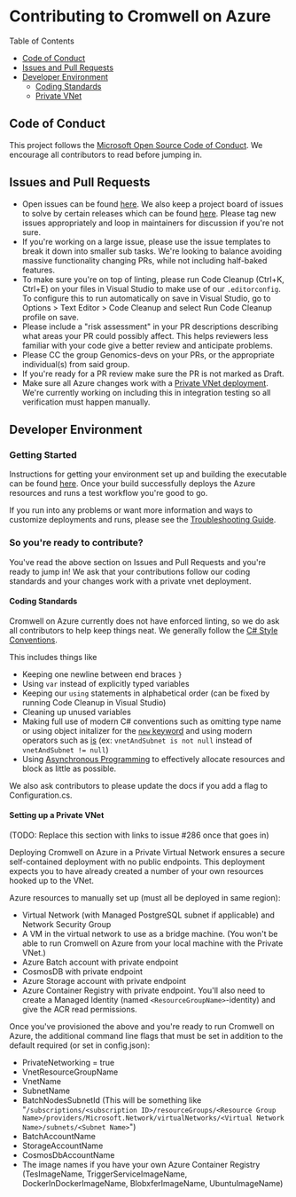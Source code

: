 # Contributing to Cromwell on Azure
Table of Contents
- [Code of Conduct](#code-of-conduct)
- [Issues and Pull Requests](#issues-and-pull-requests)
- [Developer Environment](#developer-environment)
  - [Coding Standards](#coding-standards)
  - [Private VNet](#setting-up-a-private-vnet)

## Code of Conduct
This project follows the [Microsoft Open Source Code of Conduct](https://github.com/microsoft/CromwellOnAzure/blob/main/CODE_OF_CONDUCT.md). We encourage all contributors to read before jumping in.

## Issues and Pull Requests
- Open issues can be found [here](https://github.com/microsoft/CromwellOnAzure/issues). We also keep a project board of issues to solve by certain releases which can be found [here](https://github.com/microsoft/CromwellOnAzure/projects). Please tag new issues appropriately and loop in maintainers for discussion if you're not sure.
- If you're working on a large issue, please use the issue templates to break it down into smaller sub tasks. We're looking to balance avoiding massive functionality changing PRs, while not including half-baked features.
- To make sure you're on top of linting, please run Code Cleanup (Ctrl+K, Ctrl+E) on your files in Visual Studio to make use of our `.editorconfig`. To configure this to run automatically on save in Visual Studio, go to Options > Text Editor > Code Cleanup and select Run Code Cleanup profile on save.
- Please include a "risk assessment" in your PR descriptions describing what areas your PR could possibly affect. This helps reviewers less familiar with your code give a better review and anticipate problems.
- Please CC the group Genomics-devs on your PRs, or the appropriate individual(s) from said group.
- If you're ready for a PR review make sure the PR is not marked as Draft.
- Make sure all Azure changes work with a [Private VNet deployment](#setting-up-a-private-vnet). We're currently working on including this in integration testing so all verification must happen manually.

## Developer Environment
### Getting Started
Instructions for getting your environment set up and building the executable can be found [here](https://github.com/microsoft/CromwellOnAzure#optional-build-the-executable-yourself). Once your build successfully deploys the Azure resources and runs a test workflow you're good to go.

If you run into any problems or want more information and ways to customize deployments and runs, please see the [Troubleshooting Guide](https://github.com/microsoft/CromwellOnAzure/blob/main/docs/troubleshooting-guide.md).
### So you're ready to contribute?
You've read the above section on Issues and Pull Requests and you're ready to jump in! We ask that your contributions follow our coding standards and your changes work with a private vnet deployment.

#### Coding Standards
Cromwell on Azure currently does not have enforced linting, so we do ask all contributors to help keep things neat. We generally follow the [C# Style Conventions](https://docs.microsoft.com/en-us/dotnet/csharp/fundamentals/coding-style/coding-conventions).

This includes things like
- Keeping one newline between end braces `}`
- Using `var` instead of explicitly typed variables
- Keeping our `using` statements in alphabetical order (can be fixed by running Code Cleanup in Visual Studio)
- Cleaning up unused variables
- Making full use of modern C# conventions such as omitting type name or using object initalizer for the [`new` keyword](https://docs.microsoft.com/en-us/dotnet/csharp/language-reference/operators/new-operator#constructor-invocation) and using modern operators such as [is](https://docs.microsoft.com/en-us/dotnet/csharp/language-reference/operators/is) (ex: `vnetAndSubnet is not null` instead of `vnetAndSubnet != null`)
- Using [Asynchronous Programming](https://docs.microsoft.com/en-us/dotnet/csharp/programming-guide/concepts/async/) to effectively allocate resources and block as little as possible.

We also ask contributors to please update the docs if you add a flag to Configuration.cs.

#### Setting up a Private VNet
(TODO: Replace this section with links to issue #286 once that goes in)

Deploying Cromwell on Azure in a Private Virtual Network ensures a secure self-contained deployment with no public endpoints. This deployment expects you to have already created a number of your own resources hooked up to the VNet.

Azure resources to manually set up (must all be deployed in same region):
- Virtual Network (with Managed PostgreSQL subnet if applicable) and Network Security Group
- A VM in the virtual network to use as a bridge machine. (You won't be able to run Cromwell on Azure from your local machine with the Private VNet.)
- Azure Batch account with private endpoint
- CosmosDB with private endpoint
- Azure Storage account with private endpoint
- Azure Container Registry with private endpoint. You'll also need to create a Managed Identity (named `<ResourceGroupName>`-identity) and give the ACR read permissions.

Once you've provisioned the above and you're ready to run Cromwell on Azure, the additional command line flags that must be set in addition to the default required (or set in config.json):
- PrivateNetworking = true
- VnetResourceGroupName
- VnetName
- SubnetName
- BatchNodesSubnetId (This will be something like "`/subscriptions/<subscription ID>/resourceGroups/<Resource Group Name>/providers/Microsoft.Network/virtualNetworks/<Virtual Network Name>/subnets/<Subnet Name>`")
- BatchAccountName
- StorageAccountName
- CosmosDbAccountName
- The image names if you have your own Azure Container Registry (TesImageName, TriggerServiceImageName, DockerInDockerImageName, BlobxferImageName, UbuntuImageName)
